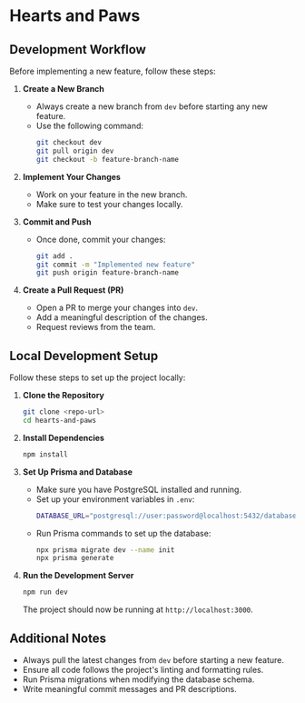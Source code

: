 # Hearts and Paws

## Development Workflow

Before implementing a new feature, follow these steps:

1. **Create a New Branch**

   - Always create a new branch from `dev` before starting any new feature.
   - Use the following command:
     ```sh
     git checkout dev
     git pull origin dev
     git checkout -b feature-branch-name
     ```

2. **Implement Your Changes**

   - Work on your feature in the new branch.
   - Make sure to test your changes locally.

3. **Commit and Push**

   - Once done, commit your changes:
     ```sh
     git add .
     git commit -m "Implemented new feature"
     git push origin feature-branch-name
     ```

4. **Create a Pull Request (PR)**

   - Open a PR to merge your changes into `dev`.
   - Add a meaningful description of the changes.
   - Request reviews from the team.

## Local Development Setup

Follow these steps to set up the project locally:

1. **Clone the Repository**

   ```sh
   git clone <repo-url>
   cd hearts-and-paws
   ```

2. **Install Dependencies**

   ```sh
   npm install
   ```

3. **Set Up Prisma and Database**

   - Make sure you have PostgreSQL installed and running.
   - Set up your environment variables in `.env`:
     ```sh
     DATABASE_URL="postgresql://user:password@localhost:5432/database_name"
     ```
   - Run Prisma commands to set up the database:
     ```sh
     npx prisma migrate dev --name init
     npx prisma generate
     ```

4. **Run the Development Server**

   ```sh
   npm run dev
   ```

   The project should now be running at `http://localhost:3000`.

## Additional Notes

- Always pull the latest changes from `dev` before starting a new feature.
- Ensure all code follows the project's linting and formatting rules.
- Run Prisma migrations when modifying the database schema.
- Write meaningful commit messages and PR descriptions.
